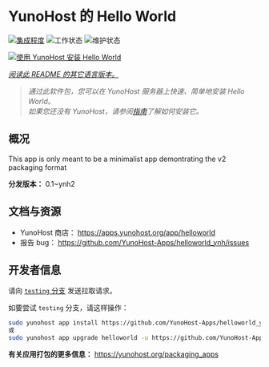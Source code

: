 <!--
注意：此 README 由 <https://github.com/YunoHost/apps/tree/master/tools/readme_generator> 自动生成
请勿手动编辑。
-->

# YunoHost 的 Hello World

[![集成程度](https://dash.yunohost.org/integration/helloworld.svg)](https://dash.yunohost.org/appci/app/helloworld) ![工作状态](https://ci-apps.yunohost.org/ci/badges/helloworld.status.svg) ![维护状态](https://ci-apps.yunohost.org/ci/badges/helloworld.maintain.svg)

[![使用 YunoHost 安装 Hello World](https://install-app.yunohost.org/install-with-yunohost.svg)](https://install-app.yunohost.org/?app=helloworld)

*[阅读此 README 的其它语言版本。](./ALL_README.md)*

> *通过此软件包，您可以在 YunoHost 服务器上快速、简单地安装 Hello World。*  
> *如果您还没有 YunoHost，请参阅[指南](https://yunohost.org/install)了解如何安装它。*

## 概况

This app is only meant to be a minimalist app demontrating the v2 packaging format


**分发版本：** 0.1~ynh2
## 文档与资源

- YunoHost 商店： <https://apps.yunohost.org/app/helloworld>
- 报告 bug： <https://github.com/YunoHost-Apps/helloworld_ynh/issues>

## 开发者信息

请向 [`testing` 分支](https://github.com/YunoHost-Apps/helloworld_ynh/tree/testing) 发送拉取请求。

如要尝试 `testing` 分支，请这样操作：

```bash
sudo yunohost app install https://github.com/YunoHost-Apps/helloworld_ynh/tree/testing --debug
或
sudo yunohost app upgrade helloworld -u https://github.com/YunoHost-Apps/helloworld_ynh/tree/testing --debug
```

**有关应用打包的更多信息：** <https://yunohost.org/packaging_apps>
